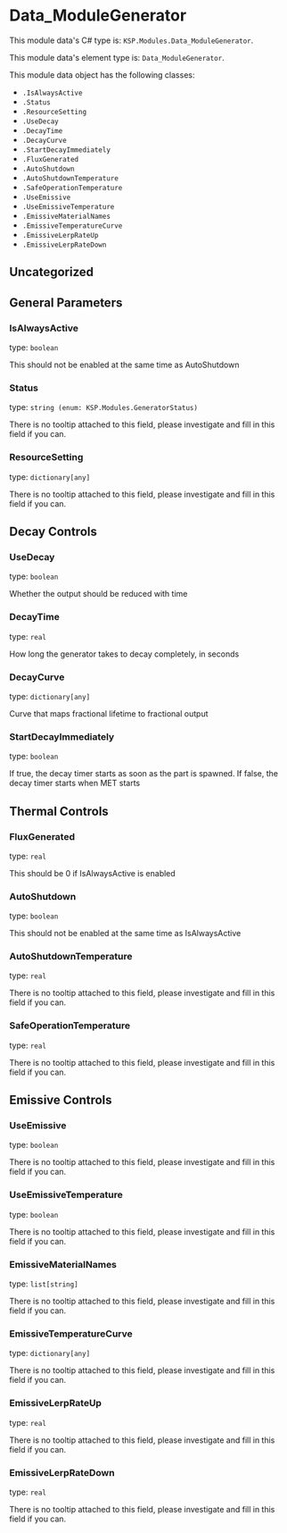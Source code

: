 # Data_ModuleGenerator
<show-structure for="chapter,procedure" depth="2"/>

This module data's C# type is: `KSP.Modules.Data_ModuleGenerator`.

This module data's element type is: `Data_ModuleGenerator`.

This module data object has the following classes:

- `.IsAlwaysActive`
- `.Status`
- `.ResourceSetting`
- `.UseDecay`
- `.DecayTime`
- `.DecayCurve`
- `.StartDecayImmediately`
- `.FluxGenerated`
- `.AutoShutdown`
- `.AutoShutdownTemperature`
- `.SafeOperationTemperature`
- `.UseEmissive`
- `.UseEmissiveTemperature`
- `.EmissiveMaterialNames`
- `.EmissiveTemperatureCurve`
- `.EmissiveLerpRateUp`
- `.EmissiveLerpRateDown`

## Uncategorized

## General Parameters

### IsAlwaysActive

type: `boolean`

This should not be enabled at the same time as AutoShutdown

### Status

type: `string (enum: KSP.Modules.GeneratorStatus)`

There is no tooltip attached to this field, please investigate and fill in this field if you can.

### ResourceSetting

type: `dictionary[any]`

There is no tooltip attached to this field, please investigate and fill in this field if you can.

## Decay Controls

### UseDecay

type: `boolean`

Whether the output should be reduced with time

### DecayTime

type: `real`

How long the generator takes to decay completely, in seconds

### DecayCurve

type: `dictionary[any]`

Curve that maps fractional lifetime to fractional output

### StartDecayImmediately

type: `boolean`

If true, the decay timer starts as soon as the part is spawned. If false, the decay timer starts when MET starts

## Thermal Controls

### FluxGenerated

type: `real`

This should be 0 if IsAlwaysActive is enabled

### AutoShutdown

type: `boolean`

This should not be enabled at the same time as IsAlwaysActive

### AutoShutdownTemperature

type: `real`

There is no tooltip attached to this field, please investigate and fill in this field if you can.

### SafeOperationTemperature

type: `real`

There is no tooltip attached to this field, please investigate and fill in this field if you can.

## Emissive Controls

### UseEmissive

type: `boolean`

There is no tooltip attached to this field, please investigate and fill in this field if you can.

### UseEmissiveTemperature

type: `boolean`

There is no tooltip attached to this field, please investigate and fill in this field if you can.

### EmissiveMaterialNames

type: `list[string]`

There is no tooltip attached to this field, please investigate and fill in this field if you can.

### EmissiveTemperatureCurve

type: `dictionary[any]`

There is no tooltip attached to this field, please investigate and fill in this field if you can.

### EmissiveLerpRateUp

type: `real`

There is no tooltip attached to this field, please investigate and fill in this field if you can.

### EmissiveLerpRateDown

type: `real`

There is no tooltip attached to this field, please investigate and fill in this field if you can.

